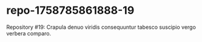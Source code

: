 # repo-1758785861888-19
Repository #19: Crapula denuo viridis consequuntur tabesco suscipio vergo verbera comparo.
